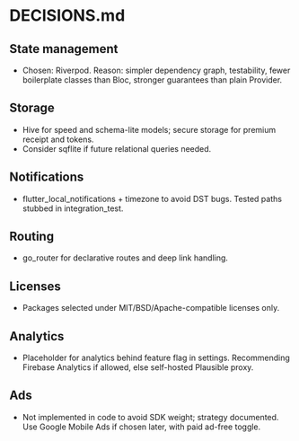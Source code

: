 
# DECISIONS.md

## State management
- Chosen: Riverpod. Reason: simpler dependency graph, testability, fewer boilerplate classes than Bloc, stronger guarantees than plain Provider.

## Storage
- Hive for speed and schema-lite models; secure storage for premium receipt and tokens.
- Consider sqflite if future relational queries needed.

## Notifications
- flutter_local_notifications + timezone to avoid DST bugs. Tested paths stubbed in integration_test.

## Routing
- go_router for declarative routes and deep link handling.

## Licenses
- Packages selected under MIT/BSD/Apache-compatible licenses only.

## Analytics
- Placeholder for analytics behind feature flag in settings. Recommending Firebase Analytics if allowed, else self-hosted Plausible proxy.

## Ads
- Not implemented in code to avoid SDK weight; strategy documented. Use Google Mobile Ads if chosen later, with paid ad-free toggle.
